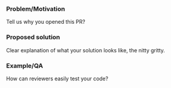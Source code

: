 ### Problem/Motivation
Tell us why you opened this PR?

### Proposed solution
Clear explanation of what your solution looks like, the nitty gritty. 

### Example/QA
How can reviewers easily test your code?
